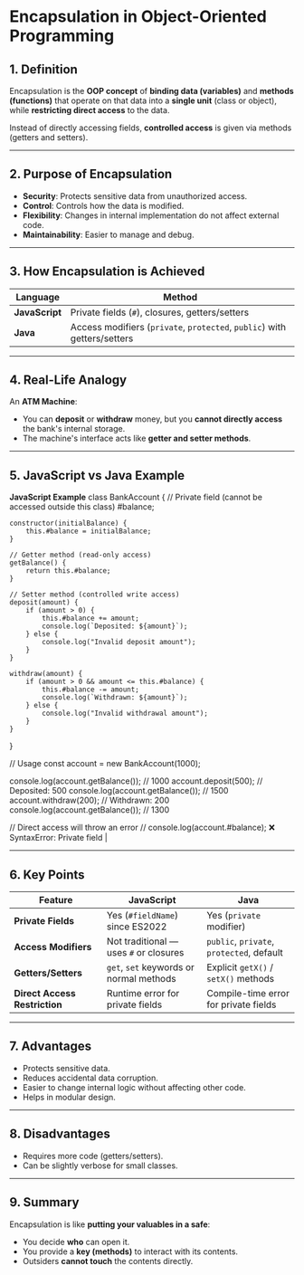 # Encapsulation in Object-Oriented Programming

## 1. Definition
Encapsulation is the **OOP concept** of **binding data (variables)** and **methods (functions)** that operate on that data into a **single unit** (class or object), while **restricting direct access** to the data.

Instead of directly accessing fields, **controlled access** is given via methods (getters and setters).

---

## 2. Purpose of Encapsulation
- **Security**: Protects sensitive data from unauthorized access.
- **Control**: Controls how the data is modified.
- **Flexibility**: Changes in internal implementation do not affect external code.
- **Maintainability**: Easier to manage and debug.

---

## 3. How Encapsulation is Achieved
| Language | Method |
|----------|--------|
| **JavaScript** | Private fields (`#`), closures, getters/setters |
| **Java** | Access modifiers (`private`, `protected`, `public`) with getters/setters |

---

## 4. Real-Life Analogy
An **ATM Machine**:  
- You can **deposit** or **withdraw** money, but you **cannot directly access** the bank's internal storage.  
- The machine's interface acts like **getter and setter methods**.

---

## 5. JavaScript vs Java Example

**JavaScript Example** 
class BankAccount {
    // Private field (cannot be accessed outside this class)
    #balance;

    constructor(initialBalance) {
        this.#balance = initialBalance;
    }

    // Getter method (read-only access)
    getBalance() {
        return this.#balance;
    }

    // Setter method (controlled write access)
    deposit(amount) {
        if (amount > 0) {
            this.#balance += amount;
            console.log(`Deposited: ${amount}`);
        } else {
            console.log("Invalid deposit amount");
        }
    }

    withdraw(amount) {
        if (amount > 0 && amount <= this.#balance) {
            this.#balance -= amount;
            console.log(`Withdrawn: ${amount}`);
        } else {
            console.log("Invalid withdrawal amount");
        }
    }
}

// Usage
const account = new BankAccount(1000);

console.log(account.getBalance()); // 1000
account.deposit(500);              // Deposited: 500
console.log(account.getBalance()); // 1500
account.withdraw(200);             // Withdrawn: 200
console.log(account.getBalance()); // 1300

// Direct access will throw an error
// console.log(account.#balance); ❌ SyntaxError: Private field
|

---

## 6. Key Points

| Feature | JavaScript | Java |
|---------|------------|------|
| **Private Fields** | Yes (`#fieldName`) since ES2022 | Yes (`private` modifier) |
| **Access Modifiers** | Not traditional — uses `#` or closures | `public`, `private`, `protected`, default |
| **Getters/Setters** | `get`, `set` keywords or normal methods | Explicit `getX()` / `setX()` methods |
| **Direct Access Restriction** | Runtime error for private fields | Compile-time error for private fields |

---

## 7. Advantages
- Protects sensitive data.
- Reduces accidental data corruption.
- Easier to change internal logic without affecting other code.
- Helps in modular design.

---

## 8. Disadvantages
- Requires more code (getters/setters).
- Can be slightly verbose for small classes.

---

## 9. Summary
Encapsulation is like **putting your valuables in a safe**:
- You decide **who** can open it.
- You provide a **key (methods)** to interact with its contents.
- Outsiders **cannot touch** the contents directly.

